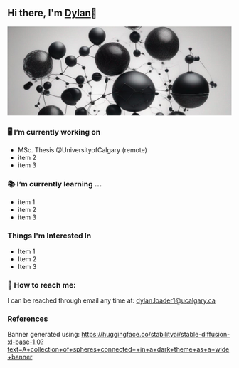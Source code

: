 ## Hi there, I'm <a href="https://dylanloader.github.io/#about">  Dylan</a>👋

<div align="center">
  <img src="references/hugging-face-gitbanner-resized.png" width="600" height="200"/>
</div>


### 🖥️ I’m currently working on

- MSc. Thesis @UniversityofCalgary (remote)
- item 2
- item 3

### 📚 I’m currently learning ...

- item 1
- item 2
- item 3

### Things I'm Interested In
- Item 1
- Item 2
- Item 3 
### 📨 How to reach me: 

I can be reached through email any time at: dylan.loader1@ucalgary.ca


### References

Banner generated using: https://huggingface.co/stabilityai/stable-diffusion-xl-base-1.0?text=A+collection+of+spheres+connected++in+a+dark+theme+as+a+wide+banner

